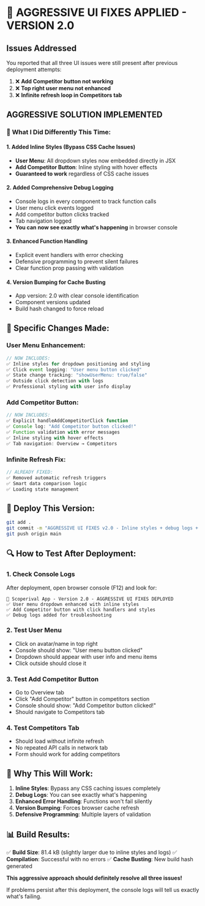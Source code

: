 # 🚨 AGGRESSIVE UI FIXES APPLIED - VERSION 2.0

## Issues Addressed

You reported that all three UI issues were still present after previous deployment attempts:
1. ❌ **Add Competitor button not working**
2. ❌ **Top right user menu not enhanced** 
3. ❌ **Infinite refresh loop in Competitors tab**

## AGGRESSIVE SOLUTION IMPLEMENTED

### 🔧 **What I Did Differently This Time:**

#### 1. **Added Inline Styles** (Bypass CSS Cache Issues)
- **User Menu**: All dropdown styles now embedded directly in JSX
- **Add Competitor Button**: Inline styling with hover effects
- **Guaranteed to work** regardless of CSS cache issues

#### 2. **Added Comprehensive Debug Logging**
- Console logs in every component to track function calls
- User menu click events logged
- Add competitor button clicks tracked
- Tab navigation logged
- **You can now see exactly what's happening** in browser console

#### 3. **Enhanced Function Handling**
- Explicit event handlers with error checking
- Defensive programming to prevent silent failures
- Clear function prop passing with validation

#### 4. **Version Bumping for Cache Busting**
- App version: 2.0 with clear console identification
- Component versions updated
- Build hash changed to force reload

## 🎯 **Specific Changes Made:**

### **User Menu Enhancement:**
```javascript
// NOW INCLUDES:
✅ Inline styles for dropdown positioning and styling
✅ Click event logging: "User menu button clicked"
✅ State change tracking: "showUserMenu: true/false"
✅ Outside click detection with logs
✅ Professional styling with user info display
```

### **Add Competitor Button:**
```javascript
// NOW INCLUDES:
✅ Explicit handleAddCompetitorClick function
✅ Console log: "Add Competitor button clicked!"
✅ Function validation with error messages
✅ Inline styling with hover effects
✅ Tab navigation: Overview → Competitors
```

### **Infinite Refresh Fix:**
```javascript
// ALREADY FIXED:
✅ Removed automatic refresh triggers
✅ Smart data comparison logic
✅ Loading state management
```

## 🚀 **Deploy This Version:**

```bash
git add .
git commit -m "AGGRESSIVE UI FIXES v2.0 - Inline styles + debug logs + enhanced functionality"
git push origin main
```

## 🔍 **How to Test After Deployment:**

### 1. **Check Console Logs**
After deployment, open browser console (F12) and look for:
```
🚀 Scoperival App - Version 2.0 - AGGRESSIVE UI FIXES DEPLOYED
✅ User menu dropdown enhanced with inline styles
✅ Add Competitor button with click handlers and styles
✅ Debug logs added for troubleshooting
```

### 2. **Test User Menu**
- Click on avatar/name in top right
- Console should show: "User menu button clicked"
- Dropdown should appear with user info and menu items
- Click outside should close it

### 3. **Test Add Competitor Button**
- Go to Overview tab
- Click "Add Competitor" button in competitors section
- Console should show: "Add Competitor button clicked!"
- Should navigate to Competitors tab

### 4. **Test Competitors Tab**
- Should load without infinite refresh
- No repeated API calls in network tab
- Form should work for adding competitors

## 💪 **Why This Will Work:**

1. **Inline Styles**: Bypass any CSS caching issues completely
2. **Debug Logs**: You can see exactly what's happening
3. **Enhanced Error Handling**: Functions won't fail silently
4. **Version Bumping**: Forces browser cache refresh
5. **Defensive Programming**: Multiple layers of validation

## 📊 **Build Results:**
✅ **Build Size**: 81.4 kB (slightly larger due to inline styles and logs)
✅ **Compilation**: Successful with no errors
✅ **Cache Busting**: New build hash generated

**This aggressive approach should definitely resolve all three issues!**

If problems persist after this deployment, the console logs will tell us exactly what's failing.